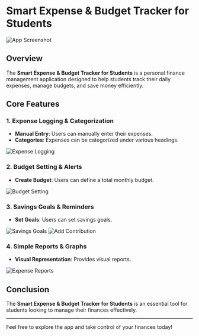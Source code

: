# Smart Expense & Budget Tracker for Students

![App Screenshot](images/mb1.jpg)

## Overview
The **Smart Expense & Budget Tracker for Students** is a personal finance management application designed to help students track their daily expenses, manage budgets, and save money efficiently.

## Core Features

### 1. Expense Logging & Categorization
- **Manual Entry**: Users can manually enter their expenses.
- **Categories**: Expenses can be categorized under various headings.

![Expense Logging](images/mb3.jpg)

### 2. Budget Setting & Alerts
- **Create Budget**: Users can define a total monthly budget.

![Budget Setting](images/mb4.jpg)

### 3. Savings Goals & Reminders
- **Set Goals**: Users can set savings goals.

![Savings Goals](images/mb5.jpg)
![Add Contribution](images/mb6.jpg)

### 4. Simple Reports & Graphs
- **Visual Representation**: Provides visual reports.

![Expense Reports](images/mb10.jpg)

## Conclusion
The **Smart Expense & Budget Tracker for Students** is an essential tool for students looking to manage their finances effectively.

---

Feel free to explore the app and take control of your finances today!
